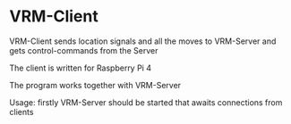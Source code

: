 # VRM-Client
VRM-Client sends location signals and all the moves to VRM-Server and gets control-commands from the Server

The client is written for Raspberry Pi 4

The program works together with VRM-Server

Usage: firstly VRM-Server should be started that awaits connections from clients
